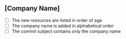 ## [Company Name]

- [ ] The new resources are listed in order of age
- [ ] The company name is added in alphabetical order
- [ ] The commit subject contains only the company name
